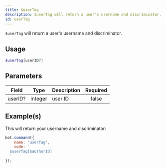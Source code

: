 ```yaml
---
title: $userTag
description: $userTag will return a user's username and discriminator.
id: userTag
---
```


`$userTag` will return a user's username and discriminator.

## Usage

```php
$userTag[userID?]
```

## Parameters

| Field   | Type    | Description | Required |
|---------|---------|-------------|:--------:|
| userID? | integer | user ID     |  false   |

## Example(s)

This will return your username and discriminator:

```javascript
bot.command({
    name: 'userTag',
    code: `
  $userTag[$authorID]
  `
});
```
